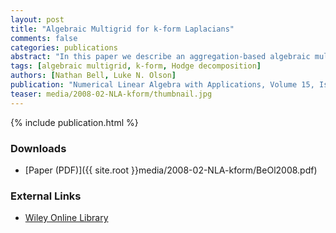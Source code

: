 ```yaml
---
layout: post
title: "Algebraic Multigrid for k-form Laplacians"
comments: false
categories: publications
abstract: "In this paper we describe an aggregation-based algebraic multigrid method for the solution of discrete k-form Laplacians. Our work generalizes Reitzinger and Schöberl's algorithm to higher-dimensional discrete forms. We provide conditions on the tentative prolongators under which the commutativity of the coarse and fine de Rham complexes is maintained. Further, a practical algorithm that satisfies these conditions is outlined, and smoothed prolongation operators and the associated finite element spaces are highlighted. Numerical evidence of the efficiency and generality of the proposed method is presented in the context of discrete Hodge decompositions."
tags: [algebraic multigrid, k-form, Hodge decomposition]
authors: [Nathan Bell, Luke N. Olson]
publication: "Numerical Linear Algebra with Applications, Volume 15, Issue 2-3, Pages 165-185, February 2008"
teaser: media/2008-02-NLA-kform/thumbnail.jpg
---
```


{% include publication.html %}

### Downloads

 * [Paper (PDF)]({{ site.root }}media/2008-02-NLA-kform/BeOl2008.pdf)

### External Links

 * [Wiley Online Library](http://onlinelibrary.wiley.com/doi/10.1002/nla.577/abstract)

